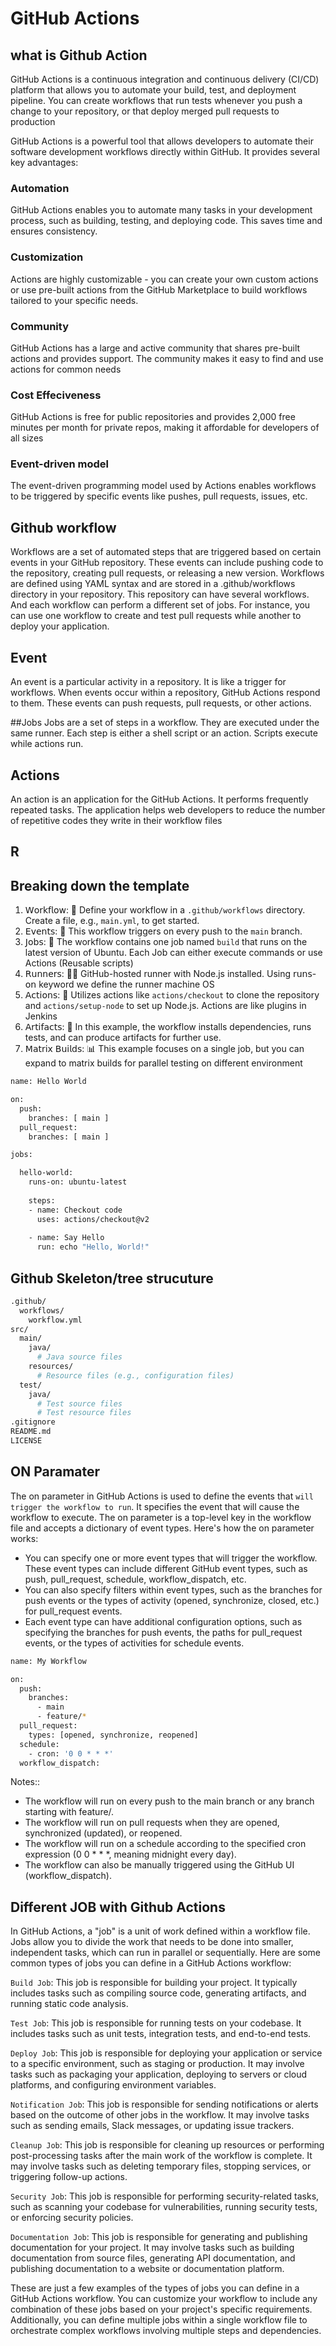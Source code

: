 # GitHub Actions

## what is Github Action
GitHub Actions is a continuous integration and continuous delivery (CI/CD) platform that allows you to automate your build, test, and deployment pipeline. You can create workflows that run tests whenever you push a change to your repository, or that deploy merged pull requests to production

GitHub Actions is a powerful tool that allows developers to automate their software development workflows directly within GitHub. It provides several key advantages:

### Automation
GitHub Actions enables you to automate many tasks in your development process, such as building, testing, and deploying code. This saves time and ensures consistency.

### Customization
Actions are highly customizable - you can create your own custom actions or use pre-built actions from the GitHub Marketplace to build workflows tailored to your specific needs.

### Community
GitHub Actions has a large and active community that shares pre-built actions and provides support. The community makes it easy to find and use actions for common needs

### Cost Effeciveness 
GitHub Actions is free for public repositories and provides 2,000 free minutes per month for private repos, making it affordable for developers of all sizes

### Event-driven model
The event-driven programming model used by Actions enables workflows to be triggered by specific events like pushes, pull requests, issues, etc.


## Github workflow
Workflows are a set of automated steps that are triggered based on certain events in your GitHub repository. 
These events can include pushing code to the repository, creating pull requests, or releasing a new version. 
Workflows are defined using YAML syntax and are stored in a .github/workflows directory in your repository.
This repository can have several workflows. And each workflow can perform a different set of jobs.
For instance, you can use one workflow to create and test pull requests while another to deploy your application.

## Event
An event is a particular activity in a repository. It is like a trigger for workflows.
When events occur within a repository, GitHub Actions respond to them. These events can push requests, pull requests, or other actions.

##Jobs
Jobs are a set of steps in a workflow. They are executed under the same runner. 
Each step is either a shell script or an action. Scripts execute while actions run.

## Actions
An action is an application for the GitHub Actions. It performs frequently repeated tasks. 
The application helps web developers to reduce the number of repetitive codes they write in their workflow files

## R

## Breaking down the template
1. 𝖶𝗈𝗋𝗄𝖿𝗅𝗈𝗐: 🔄 Define your workflow in a `.github/workflows` directory. Create a file, e.g., `main.yml`, to get started.
2. 𝖤𝗏𝖾𝗇𝗍𝗌: 📡 This workflow triggers on every push to the `main` branch.
3. 𝖩𝗈𝖻𝗌: 💼 The workflow contains one job named `build` that runs on the latest version of Ubuntu. Each Job can either execute commands or use Actions (Reusable scripts)
4. 𝖱𝗎𝗇𝗇𝖾𝗋𝗌: 🏃‍♂️ GitHub-hosted runner with Node.js installed. Using 𝗋𝗎𝗇𝗌-𝗈𝗇 keyword we define the runner machine OS
5. 𝖠𝖼𝗍𝗂𝗈𝗇𝗌: 🤖 Utilizes actions like `actions/checkout` to clone the repository and `actions/setup-node` to set up Node.js. Actions are like plugins in Jenkins
6. 𝖠𝗋𝗍𝗂𝖿𝖺𝖼𝗍𝗌: 🎨 In this example, the workflow installs dependencies, runs tests, and can produce artifacts for further use.
7. 𝖬𝖺𝗍𝗋𝗂𝗑 𝖡𝗎𝗂𝗅𝖽𝗌: 📊 This example focuses on a single job, but you can expand to matrix builds for parallel testing on different environment

```bash
name: Hello World

on:
  push:
    branches: [ main ]
  pull_request:
    branches: [ main ]

jobs:

  hello-world:
    runs-on: ubuntu-latest
    
    steps:
    - name: Checkout code
      uses: actions/checkout@v2
      
    - name: Say Hello
      run: echo "Hello, World!"
```


## Github Skeleton/tree strucuture 
```bash
.github/
  workflows/
    workflow.yml
src/
  main/
    java/
      # Java source files
    resources/
      # Resource files (e.g., configuration files)
  test/
    java/
      # Test source files
      # Test resource files
.gitignore
README.md
LICENSE

```


## ON Paramater 
The on parameter in GitHub Actions is used to define the events that ```will trigger the workflow to run```. It specifies the event that will cause the workflow to execute. The on parameter is a top-level key in the workflow file and accepts a dictionary of event types.
Here's how the on parameter works:
- You can specify one or more event types that will trigger the workflow. These event types can include different GitHub event types, such as push, pull_request, schedule, workflow_dispatch, etc.
- You can also specify filters within event types, such as the branches for push events or the types of activity (opened, synchronize, closed, etc.) for pull_request events.
- Each event type can have additional configuration options, such as specifying the branches for push events, the paths for pull_request events, or the types of activities for schedule events.

```bash
name: My Workflow

on:
  push:
    branches:
      - main
      - feature/*
  pull_request:
    types: [opened, synchronize, reopened]
  schedule:
    - cron: '0 0 * * *'
  workflow_dispatch:
```

Notes::
- The workflow will run on every push to the main branch or any branch starting with feature/.
- The workflow will run on pull requests when they are opened, synchronized (updated), or reopened.
- The workflow will run on a schedule according to the specified cron expression (0 0 * * *, meaning midnight every day).
- The workflow can also be manually triggered using the GitHub UI (workflow_dispatch).

## Different JOB with Github Actions

In GitHub Actions, a "job" is a unit of work defined within a workflow file. Jobs allow you to divide the work that needs to be done into smaller, independent tasks, which can run in parallel or sequentially. Here are some common types of jobs you can define in a GitHub Actions workflow:

```Build Job```: This job is responsible for building your project. It typically includes tasks such as compiling source code, generating artifacts, and running static code analysis.

```Test Job```: This job is responsible for running tests on your codebase. It includes tasks such as unit tests, integration tests, and end-to-end tests.

```Deploy Job```: This job is responsible for deploying your application or service to a specific environment, such as staging or production. It may involve tasks such as packaging your application, deploying to servers or cloud platforms, and configuring environment variables.

```Notification Job```: This job is responsible for sending notifications or alerts based on the outcome of other jobs in the workflow. It may involve tasks such as sending emails, Slack messages, or updating issue trackers.

```Cleanup Job```: This job is responsible for cleaning up resources or performing post-processing tasks after the main work of the workflow is complete. It may involve tasks such as deleting temporary files, stopping services, or triggering follow-up actions.

```Security Job```: This job is responsible for performing security-related tasks, such as scanning your codebase for vulnerabilities, running security tests, or enforcing security policies.

```Documentation Job```: This job is responsible for generating and publishing documentation for your project. It may involve tasks such as building documentation from source files, generating API documentation, and publishing documentation to a website or documentation platform.

These are just a few examples of the types of jobs you can define in a GitHub Actions workflow. You can customize your workflow to include any combination of these jobs based on your project's specific requirements. Additionally, you can define multiple jobs within a single workflow file to orchestrate complex workflows involving multiple steps and dependencies.
